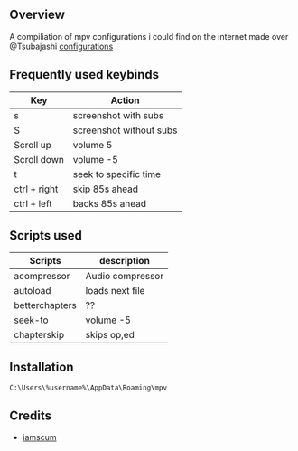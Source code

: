 ## Overview

A compiliation of mpv configurations i could find on the internet made over @Tsubajashi [configurations](https://github.com/Tsubajashi/mpv-settings)
## Frequently used keybinds
| Key | Action |
| - | - |
| s |screenshot with subs | 
| S |screenshot without subs |
| Scroll up | volume   5 |
| Scroll down | volume  -5 |
| t | seek to specific time | 
| ctrl + right | skip 85s ahead |
| ctrl + left | backs 85s ahead |

## Scripts used
| Scripts | description  |
| - | - |
| acompressor |Audio compressor | 
| autoload | loads next file |
| betterchapters | ?? |
| seek-to | volume  -5 |
| chapterskip | skips op,ed |

## Installation
```
C:\Users\%username%\AppData\Roaming\mpv
```
## Credits
- [iamscum](https://iamscum.wordpress.com/guides/videoplayback-guide/mpv-conf/)
